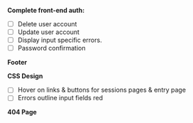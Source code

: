 **Complete front-end auth:**
- [ ] Delete user account
- [ ] Update user account
- [ ] Display input specific errors.
- [ ] Password confirmation

**Footer**

**CSS Design**
- [ ] Hover on links & buttons for sessions pages & entry page
- [ ] Errors outline input fields red

**404 Page**

